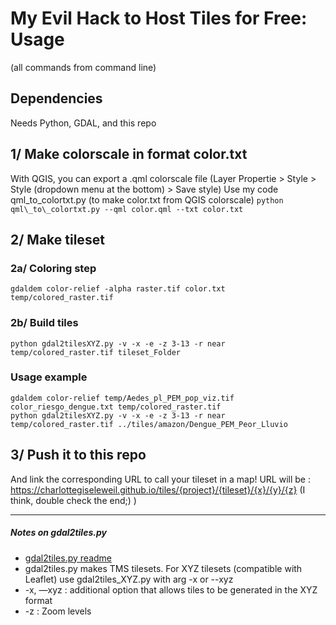 # My Evil Hack to Host Tiles for Free: Usage 
(all commands from command line)

## Dependencies
Needs Python, GDAL, and this repo

## 1/ Make colorscale in format color.txt
With QGIS, you can export a .qml colorscale file (Layer Propertie > Style > Style (dropdown menu at the bottom) > Save style)
Use my code qml_to_colortxt.py (to make color.txt from QGIS colorscale)
```python qml\_to\_colortxt.py --qml color.qml --txt color.txt```

## 2/ Make tileset
### 2a/ Coloring step
```gdaldem color-relief -alpha raster.tif color.txt temp/colored_raster.tif ```

### 2b/ Build tiles 
``` python gdal2tilesXYZ.py -v -x -e -z 3-13 -r near temp/colored_raster.tif tileset_Folder ``` 

### Usage example
```
gdaldem color-relief temp/Aedes_pl_PEM_pop_viz.tif color_riesgo_dengue.txt temp/colored_raster.tif 
python gdal2tilesXYZ.py -v -x -e -z 3-13 -r near temp/colored_raster.tif ../tiles/amazon/Dengue_PEM_Peor_Lluvio 
``` 
## 3/ Push it to this repo
And link the corresponding URL to call your tileset in a map!
URL will be : https://charlottegiseleweil.github.io/tiles/{project}/{tileset}/{x}/{y}/{z} (I think, double check the end;) )

______


##### Notes on gdal2tiles.py
* [gdal2tiles.py readme](https://www.gdal.org/gdal2tiles.html) 
* gdal2tiles.py makes TMS tilesets. For XYZ tilesets (compatible with Leaflet) use gdal2tiles_XYZ.py with arg -x or --xyz
* -x, —xyz : additional option that allows tiles to be generated in the XYZ format
* -z : Zoom levels


